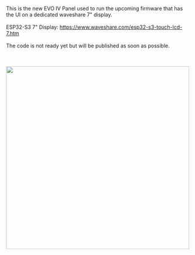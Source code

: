 This is the new EVO IV Panel used to run the upcoming firmware that 
has the UI on a dedicated waveshare 7" display.
<br/><br/>
ESP32-S3 7" Display:
https://www.waveshare.com/esp32-s3-touch-lcd-7.htm
<br/><br/>
The code is not ready yet but will be published as soon as possible.

<br/><br/>
<img width="500" src="./images/thumb.jpg">
<br/><br/>
